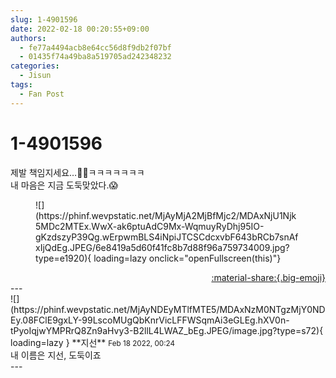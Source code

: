 ```yaml
---
slug: 1-4901596
date: 2022-02-18 00:20:55+09:00
authors:
  - fe77a4494acb8e64cc56d8f9db2f07bf
  - 01435f74a49ba8a519705ad242348232
categories:
  - Jisun
tags:
  - Fan Post
---
```


# 1-4901596

<div class="post-container" markdown="1">
<div class="content-container md-sidebar__scrollwrap" markdown="1">

제발 책임지세요…🤧🤧ㅋㅋㅋㅋㅋㅋㅋ<br>내 마음은 지금 도둑맞았다.😱
<figure markdown="1">
![](https://phinf.wevpstatic.net/MjAyMjA2MjBfMjc2/MDAxNjU1Njk5MDc2MTEx.WwX-ak6ptuAdC9Mx-WqmuyRyDhj95IO-gKzdszyP39Qg.wErpwmBLS4iNpiJTCSCdcxvbF643bRCb7snAfxIjQdEg.JPEG/6e8419a5d60f41fc8b7d88f96a759734009.jpg?type=e1920){ loading=lazy onclick="openFullscreen(this)"}
</figure>


</div>
</div>

<div style="text-align: right;" markdown="1">
<a href="https://weverse.io/fromis9/fanpost/1-4901596" style="text-align: right;">:material-share:{.big-emoji}</a>
</div>
---

<div class="comments-container md-sidebar__scrollwrap" markdown="1">
<div class="comment" markdown="1">
<div class='id-container' markdown="1">
![](https://phinf.wevpstatic.net/MjAyNDEyMTlfMTE5/MDAxNzM0NTgzMjY0NDEy.08FClE9gxLY-99LscoMUgQbKnrVicLFFWSqmAi3eGLEg.hXV0n-tPyoIqjwYMPRrQ8Zn9aHvy3-B2llL4LWAZ_bEg.JPEG/image.jpg?type=s72){ loading=lazy }
**<span class="artist">지선</span>** <small>Feb 18 2022, 00:24</small><br>
</div>
<div class='comment-body' markdown="1">
내 이름은 지선, 도둑이죠
</div>
</div>
</div>
---
